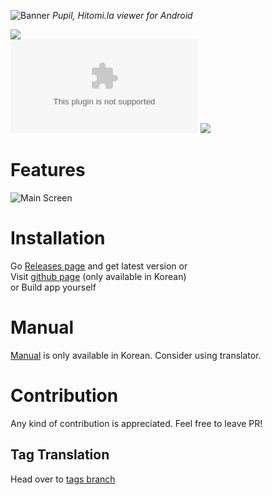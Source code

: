![Banner](https://github.com/tom5079/Pupil/blob/gh-pages/assets/images/pupil-banner.png?raw=true)
*Pupil, Hitomi.la viewer for Android*  

![](https://img.shields.io/github/downloads/tom5079/Pupil/total)  
[![](https://img.shields.io/github/downloads/tom5079/Pupil/5.1.30/Pupil-v5.1.30.apk?color=%234fc3f7&label=DOWNLOAD%20APP&style=for-the-badge)](https://github.com/tom5079/Pupil/releases/download/5.1.30/Pupil-v5.1.30.apk)
[![](https://discordapp.com/api/guilds/610452916612104194/embed.png?style=banner2)](https://discord.gg/Stj4b5v)

# Features
![Main Screen](https://github.com/tom5079/Pupil/blob/gh-pages/assets/images/main-screenshot.jpg?raw=true)

# Installation

Go [Releases page](https://github.com/tom5079/Pupil/releases) and get latest version or  
Visit [github page](https://tom5079.github.io/Pupil/) (only available in Korean)  
or Build app yourself  

# Manual

[Manual](https://tom5079.github.io/Pupil/2019/06/06/manual-kr.html) is only available in Korean. Consider using translator.

# Contribution

Any kind of contribution is appreciated. Feel free to leave PR!

## Tag Translation
Head over to [tags branch](https://github.com/tom5079/Pupil/tree/tags)
